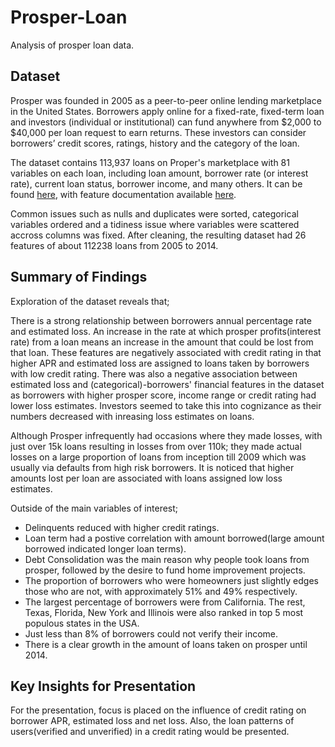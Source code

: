 # Prosper-Loan
Analysis of prosper loan data.  

## Dataset

Prosper was founded in 2005 as a peer-to-peer online lending marketplace in the United States. Borrowers apply online for a fixed-rate, fixed-term loan and investors (individual or institutional) can fund anywhere from $\$$2,000 to $\$$40,000 per loan request to earn returns. These investors can consider borrowers’ credit scores, ratings, history and the category of the loan.  

The dataset contains 113,937 loans on Proper's marketplace with 81 variables on each loan, including loan amount, borrower rate (or interest rate), current loan status, borrower income, and many others. It can be found [here](https://s3.amazonaws.com/udacity-hosted-downloads/ud651/prosperLoanData.csv), with feature documentation available [here](https://docs.google.com/spreadsheets/d/1gDyi_L4UvIrLTEC6Wri5nbaMmkGmLQBk-Yx3z0XDEtI/edit#gid=0). 

Common issues such as nulls and duplicates were sorted, categorical variables ordered and a tidiness issue where variables were scattered accross columns was fixed. After cleaning, the resulting dataset had 26 features of about 112238 loans from 2005 to 2014.


## Summary of Findings
Exploration of the dataset reveals that; 

There is a strong relationship between borrowers annual percentage rate and estimated loss. An increase in the rate at which prosper profits(interest rate) from a loan means an increase in the amount that could be lost from that loan. These features are negatively associated with credit rating in that higher APR and estimated loss are assigned to loans taken by borrowers with low credit rating. There was also a negative association between estimated loss and (categorical)-borrowers' financial features in the dataset as borrowers with higher prosper score, income range or credit rating had lower loss estimates. Investors seemed to take this into cognizance as their numbers decreased with inreasing loss estimates on loans.

Although Prosper infrequently had occasions where they made losses, with just over 15k loans resulting in losses from over 110k;  they made actual losses on a large proportion of loans from inception till 2009 which was usually via defaults from high risk borrowers. It is noticed that higher amounts lost per loan are associated with loans assigned low loss estimates.

Outside of the main variables of interest;

* Delinquents reduced with higher credit ratings.
* Loan term had a postive correlation with amount borrowed(large amount borrowed indicated longer loan terms).
* Debt Consolidation was the main reason why people took loans from prosper, followed by the desire to fund home improvement projects.
* The proportion of borrowers who were homeowners just slightly edges those who are not, with approximately 51% and 49% respectively. 
* The largest percentage of borrowers were from California. The rest, Texas, Florida, New York and Illinois were also ranked in top 5 most populous states in the USA.
* Just less than 8% of borrowers could not verify their income.
* There is a clear growth in the amount of loans taken on prosper until 2014.


## Key Insights for Presentation

For the presentation, focus is placed on the influence of credit rating on borrower APR, estimated loss and net loss. Also, the loan patterns of users(verified and unverified) in a credit rating would be presented.
